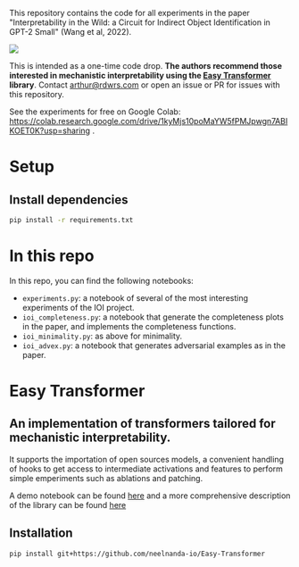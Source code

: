 This repository contains the code for all experiments in the paper "Interpretability in the Wild: a Circuit for Indirect Object Identification in GPT-2 Small" (Wang et al, 2022).

<img src="https://i.imgur.com/MgObeUE.png">

This is intended as a one-time code drop. <b>The authors recommend those interested in mechanistic interpretability using the <a href="https://github.com/neelnanda-io/Easy-Transformer">Easy Transformer</a> library</b>. Contact arthur@rdwrs.com or open an issue or PR for issues with this repository.

See the experiments for free on Google Colab: https://colab.research.google.com/drive/1kyMjs10poMaYW5fPMJpwgn7ABIKOET0K?usp=sharing .

# Setup

## Install dependencies

```bash
pip install -r requirements.txt
```

# In this repo

In this repo, you can find the following notebooks:

* `experiments.py`: a notebook of several of the most interesting experiments of the IOI project.
* `ioi_completeness.py`: a notebook that generate the completeness plots in the paper, and implements the completeness functions.
* `ioi_minimality.py`: as above for minimality.
* `ioi_advex.py`: a notebook that generates adversarial examples as in the paper.

# Easy Transformer

## An implementation of transformers tailored for mechanistic interpretability.

It supports the importation of open sources models, a convenient handling of hooks 
to get access to intermediate activations and features to perform simple emperiments such as ablations and patching.

A demo notebook can be found [here](https://colab.research.google.com/github/neelnanda-io/Easy-Transformer/blob/main/EasyTransformer_Demo.ipynb) and a more comprehensive description of the library can be found [here](https://colab.research.google.com/drive/1_tH4PfRSPYuKGnJbhC1NqFesOYuXrir_#scrollTo=zs8juArnyuyB)


## Installation

`pip install git+https://github.com/neelnanda-io/Easy-Transformer`
